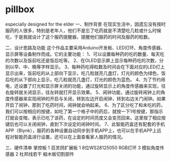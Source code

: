 # pillbox
especially designed for the elder
一、制作背景
       在现实生活中，因遗忘没有按时服药的人很多，特别是老年人，他们不是忘了吃药就是不清楚吃几粒或什么时候吃，于是我就设计了这个服药提醒器，提醒他们服药的时间及服药的粒数。
  
二、设计思路及功能
       这个作品主要采用Arduino开发板、LED灯环、角度传感器、显示屏等设备制作而成。它的主要功能：
       1、可以设置每种药的吃的数量、每天吃的次数以及饭前吃还是饭后吃等。
       2、在OLED显示屏上显示每种药吃的次数，分别以早、中、晚等字样显示。
       3、每种药吃得粒数及时间会在下面对应的LED灯上显示出来，饭前吃的从上部向下显示，吃几粒就亮几盏灯，灯光的颜色为绿色，饭后吃的从下部向上显示，吃几粒就亮几盏灯，灯光的颜色为蓝色。
       4、为了节约用电，还设置了灯光和显示屏关闭的功能，通过旋转显示上的角度传感器来实现，往右旋转就关闭显示，往左转就打开显示效果。
       5、闹钟功能，通过旋转闹钟上的角度传感器来实现闹钟的开启与关闭，转到左边开启闹钟，转到右边关门闹钟。如果开启了闹钟，那到了吃药时间，闹钟就会响起来。
       6、为了区分吃了和未吃的药，我们可以按相应的按键，如吃了第一个格子中的药后，就按一下1号按键，那指示灯就会变暗，表示已吃了该药，在设定的时间亮度又会变亮回来。这里按了相应按键后也可以关闭闹钟，直到下次设定的闹钟时间。
       7、此智能药盒还有配套的手机APP（Blynk），服药的各种设置自动同步到手机APP上，也可以在手机APP上远程对智能药盒进行设置，还可以在上面查看家人服药的情况。

三、硬件清单
        掌控板                                  1
        百灵鸽扩展板                        1
        8位WS28125050 RGB灯环   3
        模拟角度传感器                    2
        杜邦线若干
        椴木板切割部件
